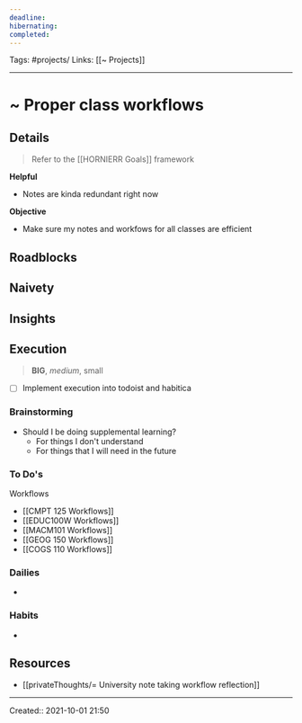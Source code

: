 ```yaml
---
deadline:
hibernating:
completed:
---
```

Tags: #projects/
Links: [[~ Projects]]
___
# ~ Proper class workflows
## Details
> Refer to the [[HORNIERR Goals]] framework

**Helpful**
- Notes are kinda redundant right now

**Objective**
- Make sure my notes and workfows for all classes are efficient

**Roadblocks**
- 

**Naivety**
- 

**Insights**
- 
## Execution
> **BIG**, *medium*, small

- [ ] Implement execution into todoist and habitica
### Brainstorming
- Should I be doing supplemental learning?
	- For things I don't understand
	- For things that I will need in the future
### To Do's
Workflows
- [[CMPT 125 Workflows]]
- [[EDUC100W Workflows]]
- [[MACM101 Workflows]]
- [[GEOG 150 Workflows]]
- [[COGS 110 Workflows]]

### Dailies
- 
### Habits
- 
## Resources
- [[privateThoughts/= University note taking workflow reflection]]
___
Created:: 2021-10-01 21:50
